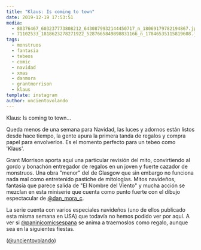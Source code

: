 ```yaml
---
title: "Klaus: Is coming to town"
date: 2019-12-19 17:53:51
media: 
  - 80376467_603237773808212_6430879932144450717_n_18069179782194867.jpg
  - 71102533_1818623278271922_5287665849898831166_n_17846535115819608.jpg
tags: 
  - monstruos
  - fantasia
  - tebeos
  - comic
  - navidad
  - xmas
  - danmora
  - grantmorrison
  - klaus
template: instagram
author: uncientovolando
---
```


Klaus: Is coming to town...


Queda menos de una semana para Navidad, las luces y adornos están listos desde hace tiempo, la gente apura la primera tanda de regalos y compra papel para envolverlos. Es el momento perfecto para un tebeo como 'Klaus'.


Grant Morrison aporta aquí una particular revisión del mito, convirtiendo al gordo y bonachón entregador de regalos en un joven y fuerte cazador de monstruos. Una obra "menor" del de Glasgow que sin embargo no funciona nada mal como entretenido pastiche de mitologías. Mitos navideños, fantasía que parece salida de "El Nombre del Viento" y mucha acción se mezclan en esta miniserie que cuenta como punto fuerte con el dibujo espectacular de [@dan_mora_c](https://instagram.com/dan_mora_c).

 
La serie cuenta con varios especiales navideños (uno de ellos publicado esta misma semana en USA) que todavía no hemos podido ver por aquí. A ver si [@paninicomicsespana](https://instagram.com/paninicomicsespana) se anima a traernoslos como regalo, aunque sea en la siguientes fiestas.


([@uncientovolando](https://instagram.com/uncientovolando))
